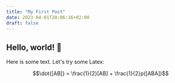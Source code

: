 ```yaml
---
title: "My First Post"
date: 2023-04-01T20:06:16+02:00
draft: false
---
```


## Hello, world! 👋

Here is some text. Let's try some Latex: 

$$\dot{[AB]} = \frac{1}{2}[AB] + \frac{1}{2}p([ABA])$$